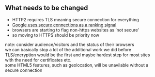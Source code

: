 ##  What needs to be changed

- HTTP2 requires TLS meaning secure connection for everything
- [Google uses secure connections as a ranking signal](https://googlewebmastercentral.blogspot.co.uk/2014/08/https-as-ranking-signal.html)
- browsers are starting to flag non-https websites as ‘not secure’
- so moving to HTTPS should be priority now

note:
    consider audience/visitors and the status of their browsers   
    we can basically stop a lot of the additional work we did before   
    TLS/encryption would be the first and maybe hardest step for most sites with the need for certificates etc.  
    some HTML5 features, such as geolocation, will be unavilable without a secure connection
